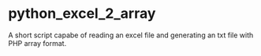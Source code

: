 # python_excel_2_array
A short script capabe of reading an excel file and generating an txt file with PHP array format.
